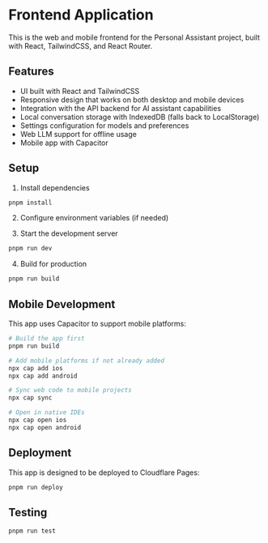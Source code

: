 # Frontend Application

This is the web and mobile frontend for the Personal Assistant project, built with React, TailwindCSS, and React Router.

## Features

- UI built with React and TailwindCSS
- Responsive design that works on both desktop and mobile devices
- Integration with the API backend for AI assistant capabilities
- Local conversation storage with IndexedDB (falls back to LocalStorage)
- Settings configuration for models and preferences
- Web LLM support for offline usage
- Mobile app with Capacitor

## Setup

1. Install dependencies
```bash
pnpm install
```

2. Configure environment variables (if needed)

3. Start the development server
```bash
pnpm run dev
```

4. Build for production
```bash
pnpm run build
```

## Mobile Development

This app uses Capacitor to support mobile platforms:

```bash
# Build the app first
pnpm run build

# Add mobile platforms if not already added
npx cap add ios
npx cap add android

# Sync web code to mobile projects
npx cap sync

# Open in native IDEs
npx cap open ios
npx cap open android
```

## Deployment

This app is designed to be deployed to Cloudflare Pages:

```bash
pnpm run deploy
```

## Testing

```bash
pnpm run test
``` 